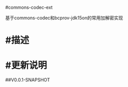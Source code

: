 
#commons-codec-ext

基于commons-codec和bcprov-jdk15on的常用加解密实现

#描述
======================================================================

#更新说明
======================================================================

##V0.0.1-SNAPSHOT




